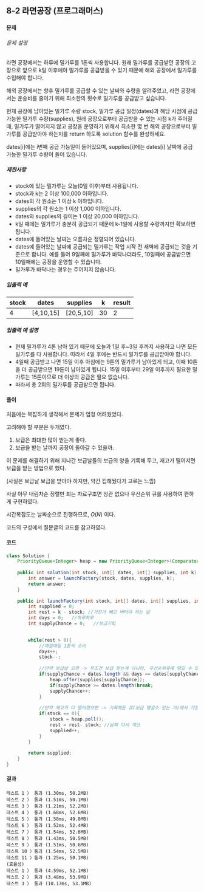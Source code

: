 ## 8-2 라면공장 (프로그래머스)

#### 문제

###### 문제 설명

라면 공장에서는 하루에 밀가루를 1톤씩 사용합니다. 원래 밀가루를 공급받던 공장의 고장으로 앞으로 k일 이후에야 밀가루를 공급받을 수 있기 때문에 해외 공장에서 밀가루를 수입해야 합니다.

해외 공장에서는 향후 밀가루를 공급할 수 있는 날짜와 수량을 알려주었고, 라면 공장에서는 운송비를 줄이기 위해 최소한의 횟수로 밀가루를 공급받고 싶습니다.

현재 공장에 남아있는 밀가루 수량 stock, 밀가루 공급 일정(dates)과 해당 시점에 공급 가능한 밀가루 수량(supplies), 원래 공장으로부터 공급받을 수 있는 시점 k가 주어질 때, 밀가루가 떨어지지 않고 공장을 운영하기 위해서 최소한 몇 번 해외 공장으로부터 밀가루를 공급받아야 하는지를 return 하도록 solution 함수를 완성하세요.

dates[i]에는 i번째 공급 가능일이 들어있으며, supplies[i]에는 dates[i] 날짜에 공급 가능한 밀가루 수량이 들어 있습니다.

##### 제한사항

- stock에 있는 밀가루는 오늘(0일 이후)부터 사용됩니다.
- stock과 k는 2 이상 100,000 이하입니다.
- dates의 각 원소는 1 이상 k 이하입니다.
- supplies의 각 원소는 1 이상 1,000 이하입니다.
- dates와 supplies의 길이는 1 이상 20,000 이하입니다.
- k일 째에는 밀가루가 충분히 공급되기 때문에 k-1일에 사용할 수량까지만 확보하면 됩니다.
- dates에 들어있는 날짜는 오름차순 정렬되어 있습니다.
- dates에 들어있는 날짜에 공급되는 밀가루는 작업 시작 전 새벽에 공급되는 것을 기준으로 합니다. 예를 들어 9일째에 밀가루가 바닥나더라도, 10일째에 공급받으면 10일째에는 공장을 운영할 수 있습니다.
- 밀가루가 바닥나는 경우는 주어지지 않습니다.

##### 입출력 예

| stock | dates     | supplies  | k    | result |
| ----- | --------- | --------- | ---- | ------ |
| 4     | [4,10,15] | [20,5,10] | 30   | 2      |

##### 입출력 예 설명

- 현재 밀가루가 4톤 남아 있기 때문에 오늘과 1일 후~3일 후까지 사용하고 나면 모든 밀가루를 다 사용합니다. 따라서 4일 후에는 반드시 밀가루를 공급받아야 합니다.
- 4일째 공급받고 나면 15일 이후 아침에는 9톤의 밀가루가 남아있게 되고, 이때 10톤을 더 공급받으면 19톤이 남아있게 됩니다. 15일 이후부터 29일 이후까지 필요한 밀가루는 15톤이므로 더 이상의 공급은 필요 없습니다.
- 따라서 총 2회의 밀가루를 공급받으면 됩니다.

#### 풀이

처음에는 복잡하게 생각해서 문제가 엄청 어려웠었다.

고려해야 할 부분은 두개였다.

1. 보급은 최대한 많이 받는게 좋다.
2. 보급을 받는 날까지 공장이 돌아갈 수 있을까.

이 문제를 해결하기 위해 지나간 보급날들의 보급의 양을 기록해 두고, 재고가 떨어지면 보급을 받는 방법으로 했다.

(사실은 보급날 보급을 받아야 하지만, 약간 킵해뒀다가 고르는 느낌)

사실 아무 내림차순 정렬만 되는 자료구조면 상관 없으나 우선순위 큐를 사용하여 편하게 구현하였다.

시간복잡도는 날짜순으로 진행하므로,  $O(N)$ 이다.

코드의 구성에서 질문글의 코드를 참고하였다.

#### 코드

````java
class Solution {
	PriorityQueue<Integer> heap = new PriorityQueue<Integer>(Comparator.reverseOrder());
	
    public int solution(int stock, int[] dates, int[] supplies, int k) {
        int answer = launchFactory(stock, dates, supplies, k);
        return answer;      
    }
    
    public int launchFactory(int stock, int[] dates, int[] supplies, int k) {
    	int supplied = 0;
    	int rest = k - stock; //가진거 빼고 버텨야 하는 날
        int days = 0;	//하루하루
        int supplyChance = 0;	//보급기회
        

        while(rest > 0){
        	//매일매일 1톤씩 소비
            days++;
            stock--;
            
            //만약 보급날 오면 -> 무조건 보급 받는게 아니라, 우선순위큐에 땡길 수 있는 양만큼 정렬해서 기록해두기.
            if(supplyChance < dates.length && days == dates[supplyChance]){            	
                heap.offer(supplies[supplyChance]);                               
                if(supplyChance >= dates.length)break;
                supplyChance++; 
            }
            
            //만약 재고가 다 떨어졌으면 -> 기록해둔 큐(보급 땡길수 있는 거)에서 가장 많이 빼올 수 있는거 빼기
            if(stock == 0){
                stock = heap.poll();
                rest = rest- stock; //날짜 다시 계산
                supplied++;
            }
        }
        
        return supplied;
    }
}
````

#### 결과

````
테스트 1 〉	통과 (1.30ms, 50.2MB)
테스트 2 〉	통과 (1.51ms, 50.1MB)
테스트 3 〉	통과 (1.21ms, 52.2MB)
테스트 4 〉	통과 (1.68ms, 52.6MB)
테스트 5 〉	통과 (1.58ms, 49.8MB)
테스트 6 〉	통과 (1.52ms, 52.4MB)
테스트 7 〉	통과 (1.54ms, 52.6MB)
테스트 8 〉	통과 (1.43ms, 50.5MB)
테스트 9 〉	통과 (1.51ms, 50.6MB)
테스트 10 〉통과 (1.54ms, 52.5MB)
테스트 11 〉통과 (1.25ms, 50.1MB)
(효율성)
테스트 1 〉	통과 (4.59ms, 52.1MB)
테스트 2 〉	통과 (3.48ms, 53.9MB)
테스트 3 〉	통과 (10.17ms, 53.1MB)
````